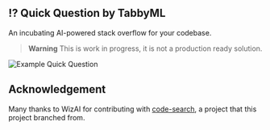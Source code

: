 ## ⁉️ Quick Question by TabbyML 

An incubating AI-powered stack overflow for your codebase.

> **Warning**
> This is work in progress, it is not a production ready solution.

![Example Quick Question](example-quick-question.png)

## Acknowledgement

Many thanks to WizAI for contributing with [code-search](https://github.com/wizi-ai/code-search), a project that this project branched from.
